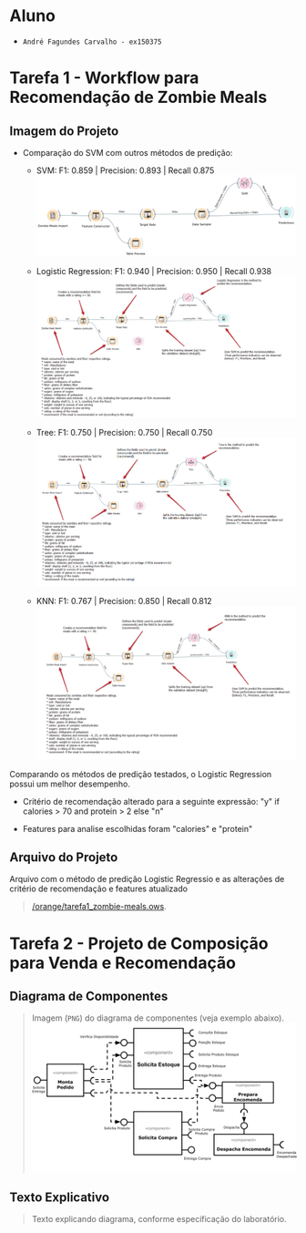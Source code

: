 # Aluno
* `André Fagundes Carvalho - ex150375`

# Tarefa 1 - Workflow para Recomendação de Zombie Meals

## Imagem do Projeto
* Comparação do SVM com outros métodos de predição:
	- SVM: F1: 0.859 | Precision: 0.893 | Recall 0.875
	![Workflow Orange](images/orange-zombie-meals-prediction.png)
	
	
	- Logistic Regression: F1: 0.940 | Precision: 0.950 | Recall 0.938
	![Workflow Orange](images/orange-zombie-meals-prediction_logisticRegression.png)
	
	
	- Tree: F1: 0.750 | Precision: 0.750 | Recall 0.750
	![Workflow Orange](images/orange-zombie-meals-prediction_tree.png)
	
	
	- KNN: F1: 0.767 | Precision: 0.850 | Recall 0.812
	![Workflow Orange](images/orange-zombie-meals-prediction_knn.png)
	
Comparando os métodos de predição testados, o Logistic Regression possui um melhor desempenho.
	
* Critério de recomendação alterado para a seguinte expressão: "y" if calories > 70 and protein > 2 else "n"

* Features para analise escolhidas foram "calories" e "protein"



## Arquivo do Projeto
Arquivo com o método de predição Logistic Regressio e as alterações de critério de recomendação e features atualizado
> [/orange/tarefa1_zombie-meals.ows](../orange/).

# Tarefa 2 - Projeto de Composição para Venda e Recomendação

## Diagrama de Componentes

> Imagem (`PNG`) do diagrama de componentes (veja exemplo abaixo).
![Diagrama Venda](images/diagrama-componentes-venda.png)

## Texto Explicativo

> Texto explicando diagrama, conforme especificação do laboratório.

